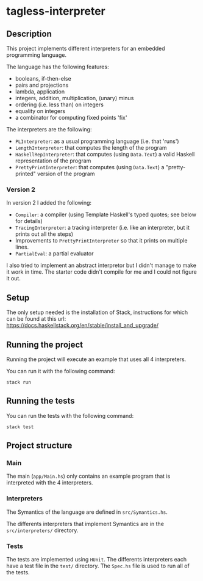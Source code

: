 # tagless-interpreter

## Description

This project implements different interpreters for an embedded programming language.

The language has the following features:

- booleans, if-then-else
- pairs and projections
- lambda, application
- integers, addition, multiplication, (unary) minus
- ordering (i.e. less than) on integers
- equality on integers
- a combinator for computing fixed points 'fix'

The interpreters are the following:

- `PLInterpreter`: as a usual programming language (i.e. that 'runs')
- `LengthInterpreter`: that computes the length of the program
- `HaskellRepInterpreter`: that computes (using `Data.Text`) a valid Haskell representation of the program
- `PrettyPrintInterpreter`: that computes (using `Data.Text`) a "pretty-printed" version of the program

### Version 2

In version 2 I added the following:

- `Compiler`: a compiler (using Template Haskell's typed quotes; see below for details)
- `TracingInterpreter`: a tracing interpreter (i.e. like an interpreter, but it prints out all the steps)
- Improvements to `PrettyPrintInterpreter` so that it prints on multiple lines. 
- `PartialEval`: a partial evaluator

I also tried to implement an abstract interpretor but I didn't manage to make it work in time.
The starter code didn't compile for me and I could not figure it out.

## Setup

The only setup needed is the installation of Stack, instructions for which can be found at this url: https://docs.haskellstack.org/en/stable/install_and_upgrade/

## Running the project

Running the project will execute an example that uses all 4 interpreters.

You can run it with the following command:
```
stack run
```

## Running the tests

You can run the tests with the following command:
```
stack test
```

## Project structure

### Main 

The main (`app/Main.hs`) only contains an example program that is interpreted with the 4 interpreters.

### Interpreters

The Symantics of the language are defined in `src/Symantics.hs`.

The differents interpreters that implement Symantics are in the `src/interpreters/` directory.

### Tests

The tests are implemented using `HUnit`.
The differents interpreters each have a test file in the `test/` directory.
The `Spec.hs` file is used to run all of the tests.
